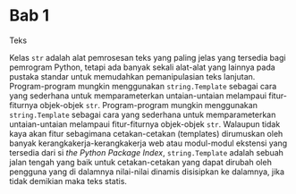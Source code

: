 # Bab 1

Teks

Kelas `str` adalah alat pemrosesan teks yang paling jelas yang tersedia  bagi pemrogram Python, tetapi ada banyak sekali alat-alat yang lainnya pada pustaka standar untuk memudahkan pemanipulasian teks lanjutan. Program-program mungkin menggunakan `string.Template` sebagai cara yang sederhana untuk memparameterkan untaian-untaian melampaui fitur-fiturnya objek-objek `str`. Program-program mungkin menggunakan `string.Template` sebagai cara yang sederhana untuk memparameterkan untaian-untaian melampaui fitur-fiturnya objek-objek `str`. Walaupun tidak kaya akan fitur sebagimana cetakan-cetakan (templates) dirumuskan oleh banyak kerangkakerja-kerangkakerja web atau modul-modul ekstensi yang tersedia dari si _the Python Package Index_, `string.Template` adalah sebuah jalan tengah yang baik untuk cetakan-cetakan yang dapat dirubah oleh pengguna yang di dalamnya nilai-nilai dinamis disisipkan ke dalamnya, jika tidak demikian maka teks statis.
